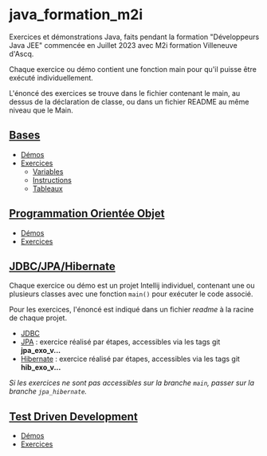 # java_formation_m2i

Exercices et démonstrations Java, faits pendant la formation "Développeurs Java JEE" commencée en Juillet 2023 avec M2i formation Villeneuve d'Ascq.

Chaque exercice ou démo contient une fonction main pour qu'il puisse être exécuté individuellement.

L'énoncé des exercices se trouve dans le fichier contenant le main, au dessus de la déclaration de classe, ou dans un fichier README au même niveau que le Main.

## [Bases](/java_base/src/)

- [Démos](/java_base/src/demos/)
- [Exercices](/java_base/src/exos/)
    - [Variables](/java_base/src/exos/variables/)
    - [Instructions](/java_base/src/exos/instructions/)
    - [Tableaux](/java_base/src/exos/tableaux/)

## [Programmation Orientée Objet](/java_poo/src/main/java/org/example/)

- [Démos](/java_poo/src/main/java/org/example/demos/)
- [Exercices](/java_poo/src/main/java/org/example/exos/)

## [JDBC/JPA/Hibernate](/java_jdbc/src/main/java/org/example/)

Chaque exercice ou démo est un projet Intellij individuel, contenant une ou plusieurs classes avec une fonction `main()` pour exécuter le code associé.

Pour les exercices, l'énoncé est indiqué dans un fichier *readme* à la racine de chaque projet.

- [JDBC](/java_jdbc/jdbc)
- [JPA](/java_jdbc/jpa) : exercice réalisé par étapes, accessibles via les tags git **jpa_exo_v...**
- [Hibernate](java_jdbc/src/main/java/org/example/exos/hibernate/) : exercice réalisé par étapes, accessibles via les tags git **hib_exo_v...**

*Si les exercices ne sont pas accessibles sur la branche `main`, passer sur la branche `jpa_hibernate`.*

## [Test Driven Development](/java_tdd/src/test/java/org/example/)
- [Démos](/java_tdd/src/test/java/org/example/demo/)
- [Exercices](/java_tdd/src/test/java/org/example/exo/)